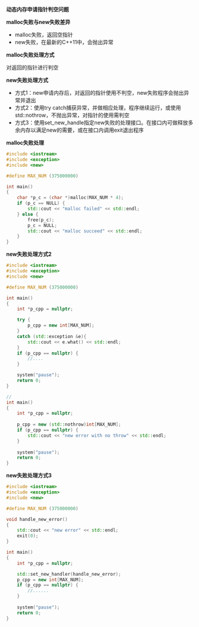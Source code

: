 **动态内存申请指针判空问题**

**malloc失败与new失败差异**

- malloc失败，返回空指针
- new失败，在最新的C++11中，会抛出异常



**malloc失败处理方式**

对返回的指针进行判空



**new失败处理方式**

- 方式1：new申请内存后，对返回的指针使用不判空，new失败程序会抛出异常并退出
- 方式2：使用try catch捕获异常，并做相应处理，程序继续运行，或使用std::nothrow，不抛出异常，对指针的使用需判空
- 方式3：使用set_new_handle指定new失败的处理接口。在接口内可做释放多余内存以满足new的需要，或在接口内调用exit退出程序



**malloc失败处理**

```c++
#include <iostream>
#include <exception>
#include <new>

#define MAX_NUM (375000000)

int main()
{
    char *p_c = (char *)malloc(MAX_NUM * 4);
    if (p_c == NULL) {
        std::cout << "malloc failed" << std::endl;
    } else {
        free(p_c);
        p_c = NULL;
        std::cout << "malloc succeed" << std::endl;
    }
}
```



**new失败处理方式2**

```c++
#include <iostream>
#include <exception>
#include <new>

#define MAX_NUM (375000000)

int main()
{
    int *p_cpp = nullptr;

    try {
        p_cpp = new int[MAX_NUM];
    }
    catch (std::exception &e){
        std::cout << e.what() << std::endl;
    }
    if (p_cpp == nullptr) {
        //....
    }

    system("pause");
    return 0;
}

//
int main()
{
    int *p_cpp = nullptr;
    
    p_cpp = new (std::nothrow)int[MAX_NUM];
    if (p_cpp == nullptr) {
        std::cout << "new error with no throw" << std::endl;
    }
     
    system("pause");
    return 0;
}
```



**new失败处理方式3**

```c++
#include <iostream>
#include <exception>
#include <new>

#define MAX_NUM (375000000)

void handle_new_error()
{
    std::cout << "new error" << std::endl;
    exit(0);
}

int main()
{
    int *p_cpp = nullptr;

    std::set_new_handler(handle_new_error);
    p_cpp = new int[MAX_NUM];
	if (p_cpp == nullptr) {
        //......     
    }
    
    system("pause");
    return 0;
}

```